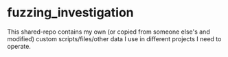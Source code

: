 # fuzzing_investigation
This shared-repo contains my own (or copied from someone else's and modified) custom scripts/files/other data I use in different projects I need to operate.
